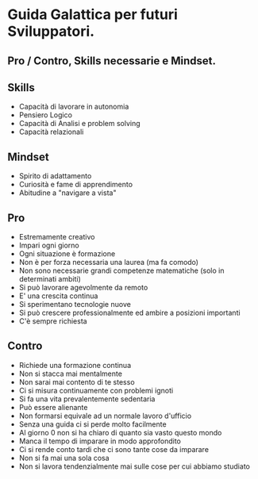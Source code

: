 # Guida Galattica per futuri Sviluppatori.
## Pro / Contro, Skills necessarie e Mindset.


## Skills

- Capacità di lavorare in autonomia
- Pensiero Logico
- Capacità di Analisi e problem solving
- Capacità relazionali

## Mindset

- Spirito di adattamento
- Curiosità e fame di apprendimento
- Abitudine a "navigare a vista"


## Pro

- Estremamente creativo
- Impari ogni giorno
- Ogni situazione è formazione
- Non è per forza necessaria una laurea (ma fa comodo)
- Non sono necessarie grandi competenze matematiche (solo in determinati ambiti)
- Si può lavorare agevolmente da remoto
- E' una crescita continua
- Si sperimentano tecnologie nuove
- Si può crescere professionalmente ed ambire a posizioni importanti
- C'è sempre richiesta

## Contro

- Richiede una formazione continua
- Non si stacca mai mentalmente
- Non sarai mai contento di te stesso
- Ci si misura continuamente con problemi ignoti
- Si fa una vita prevalentemente sedentaria
- Può essere alienante
- Non formarsi equivale ad un normale lavoro d'ufficio
- Senza una guida ci si perde molto facilmente
- Al giorno 0 non si ha chiaro di quanto sia vasto questo mondo
- Manca il tempo di imparare in modo approfondito
- Ci si rende conto tardi che ci sono tante cose da imparare
- Non si fa mai una sola cosa 
- Non si lavora tendenzialmente mai sulle cose per cui abbiamo studiato
